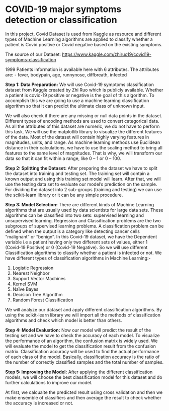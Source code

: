 # COVID-19 major symptoms detection or classification

In this project, Covid Dataset is used from Kaggle as resource and different types of Machine Learning algorithms are applied to classify whether a patient is Covid positive or Covid negative based on the existing symptoms.

The source of our Dataset: 
https://www.kaggle.com/zhiruo19/covid19-symptoms-classification

1999 Patients information is available here with 6 attributes. The attributes are: -
fever, bodypain, age, runnynose, diffbreath, infected

**Step 1: Data Preparation:**
We will use Covid-19 symptoms classification dataset from Kaggle created by Zhi Ruo which is publicly available. Whether a patient is covid-19 positive or negative is the goal of this algorithm. To accomplish this we are going to use a machine learning classification algorithm so that it can predict the ultimate class of unknown input.

We will also check if there are any missing or null data points in the dataset. Different types of encoding methods are used to convert categorical data. As all the attributes of this dataset are numeric, we do not have to perform this task. We will use the matplotlib library to visualize the different features of the data. Most of the dataset will contain highly varying features in magnitudes, units, and range. As machine learning methods use Euclidean distance in their calculations, we have to use the scaling method to bring all features to the same level of magnitudes. That is why, we will transform our data so that it can fit within a range, like 0 – 1 or 0 – 100.

**Step 2: Splitting the Dataset:**
After preparing the dataset we have to split the dataset into training and testing set. The training set will contain a known output and using this training set model will learn. After that, we will use the testing data set to evaluate our model’s prediction on the sample. For dividing the dataset into 2 sub-groups (training and testing) we can use the scikit-learn library or it can be any simple procedure.

**Step 3: Model Selection:**
There are different kinds of Machine Learning algorithms that are usually used by data scientists for large data sets. These algorithms can be classified into two sets: supervised learning and unsupervised learning. Regression and Classification problems are the two subgroups of supervised learning problems. A classification problem can be defined when the output is a category like detecting cancer cells “malignant” or “benign”.
In this Covid-19 dataset, we have the Dependent variable i.e a patient having only two different sets of values, either 1 (Covid-19 Positive) or 0 (Covid-19 Negative). So we will use different Classification algorithms to classify whether a patient is infected or not.
We have different types of classification algorithms in Machine Learning:-
1. Logistic Regression
2. Nearest Neighbor
3. Support Vector Machines
4. Kernel SVM
5. Naïve Bayes
6. Decision Tree Algorithm
7. Random Forest Classification <br>

We will analyze our dataset and apply different classification algorithms. By using the scikit-learn library we will import all the methods of classification algorithms and check which model is better than others.


**Step 4: Model Evaluation:**
Now our model will predict the result of the testing set and we have to check the accuracy of each model. To visualize the performance of an algorithm, the confusion matrix is widely used. We will evaluate the model to get the classification result from the confusion matrix. Classification accuracy will be used to find the actual performance of each class of the model. Basically, classification accuracy is the ratio of the number of correctly classified samples and the total number of samples.

**Step 5: Improving the Model:**
After applying the different classification models, we will choose the best classification model for this dataset and do further calculations to improve our model. <br>


At first, we calcualte the predicted result using cross validation and then we make ensemble of classifiers and then average the result to check whether the accuracy is increased or not. 
